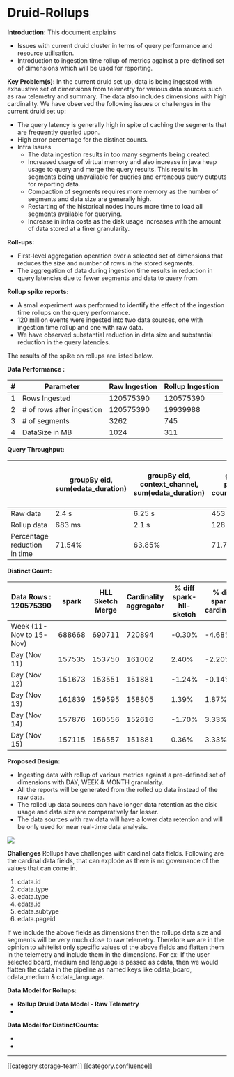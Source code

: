 # Druid-Rollups

**Introduction:** This document explains

* Issues with current druid cluster in terms of query performance and resource utilisation.
* Introduction to ingestion time rollup of metrics against a pre-defined set of dimensions which will be used for reporting.

**Key Problem(s):** In the current druid set up, data is being ingested with exhaustive set of dimensions from telemetry for various data sources such as raw telemetry and summary. The data also includes dimensions with high cardinality. We have observed the following issues or challenges in the current druid set up:

* The query latency is generally high in spite of caching the segments that are frequently queried upon.&#x20;
* High error percentage for the distinct counts.
* Infra Issues
  * The data ingestion results in too many segments being created.
  * Increased usage of virtual memory and also increase in java heap usage to query and merge the query results. This results in segments being unavailable for queries and erroneous query outputs for reporting data.
  * Compaction of segments requires more memory as the number of segments and data size are generally high.
  * Restarting of the historical nodes incurs more time to load all segments available for querying.
  * Increase in infra costs as the disk usage increases with the amount of data stored at a finer granularity.

**Roll-ups:**

* First-level aggregation operation over a selected set of dimensions that reduces the size and number of rows in the stored segments.
* The aggregation of data during ingestion time results in reduction in query latencies due to fewer segments and data to query from.

**Rollup spike reports:**

* A small experiment was performed to identify the effect of the ingestion time rollups on the query performance.
* 120 million events were ingested into two data sources, one with ingestion time rollup and one with raw data.
* We have observed substantial reduction in data size and substantial reduction in the query latencies.

The results of the spike on rollups are listed below.

**Data Performance :**

| # | Parameter                 | Raw Ingestion | Rollup Ingestion |
| - | ------------------------- | ------------- | ---------------- |
| 1 | Rows Ingested             | 120575390     | 120575390        |
| 2 | # of rows after ingestion | 120575390     |  19939988        |
| 3 | # of  segments            | 3262          | 745              |
| 4 | DataSize in MB            | 1024          | 311              |

**Query Throughput:**

|                              | groupBy eid, sum(edata\_duration) | groupBy eid, context\_channel, sum(edata\_duration) | groupBy pdata\_id, count(qr\_scans) | topN object\_id, average\_rating granularity: year | topN object\_id, average\_rating granularity: month | topN object\_id, average\_rating granularity: day |
| ---------------------------- | --------------------------------- | --------------------------------------------------- | ----------------------------------- | -------------------------------------------------- | --------------------------------------------------- | ------------------------------------------------- |
| Raw data                     | 2.4 s                             | 6.25 s                                              | 453 ms                              | 4.87 s                                             | 3.66 s                                              | 2.18 s                                            |
| Rollup data                  | 683 ms                            | 2.1 s                                               | 128 ms                              | 1.92 s                                             | 806 ms                                              | 724 ms                                            |
| Percentage reduction in time | 71.54%                            | 63.85%                                              | 71.74%                              | 60.57%                                             | 78.14%                                              | 66.79%                                            |

**Distinct Count:**

| Data Rows : 120575390   | spark  | HLL Sketch Merge | Cardinality aggregator | % diff spark-hll-sketch | % diff spark-cardinality |
| ----------------------- | ------ | ---------------- | ---------------------- | ----------------------- | ------------------------ |
| Week (11-Nov to 15-Nov) | 688668 | 690711           | 720894                 | -0.30%                  | -4.68%                   |
| Day (Nov 11)            | 157535 | 153750           | 161002                 | 2.40%                   | -2.20%                   |
| Day (Nov 12)            | 151673 | 153551           | 151881                 | -1.24%                  | -0.14%                   |
| Day (Nov 13)            | 161839 | 159595           | 158805                 | 1.39%                   | 1.87%                    |
| Day (Nov 14)            | 157876 | 160556           | 152616                 | -1.70%                  | 3.33%                    |
| Day (Nov 15)            | 157115 | 156557           | 151881                 | 0.36%                   | 3.33%                    |

**Proposed Design:**

* Ingesting data with rollup of various metrics against a pre-defined set of dimensions with DAY, WEEK & MONTH granularity.
* All the reports will be generated from the rolled up data instead of the raw data.
* The rolled up data sources can have longer data retention as the disk usage and data size are comparatively far lesser.
* The data sources with raw data will have a lower data retention and will be only used for near real-time data analysis.

&#x20;&#x20;

![](../../../../../../Sunbird-Obsrv/Druid-Rollup/images/storage/DruidRollupProposalDesign\_2jpg.jpeg)

**Challenges** Rollups have challenges with cardinal data fields. Following are the cardinal data fields, that can explode as there is no governance of the values that can come in.

1. cdata.id
2. cdata.type
3. edata.type
4. edata.id
5. edata.subtype
6. edata.pageid

If we include the above fields as dimensions then the rollups data size and segments will be very much close to raw telemetry. Therefore we are in the opinion to whitelist only specific values of the above fields and flatten them in the telemetry and include them in the dimensions. For ex: If the user selected board, medium and language is passed as cdata, then we would flatten the cdata in the pipeline as named keys like cdata\_board, cdata\_medium & cdata\_language.

**Data Model for Rollups:**

* **Rollup Druid Data Model - Raw Telemetry**
*

**Data Model for DistinctCounts:**

*
*

***

\[\[category.storage-team]] \[\[category.confluence]]

